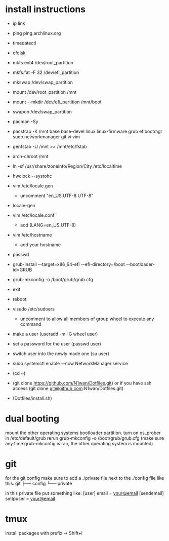 # install instructions

- ip link
- ping ping.archlinux.org
- timedatectl
- cfdisk
- mkfs.ext4 /dev/root_partition
- mkfs.fat -F 32 /dev/efi_partition
- mkswap /dev/swap_partition
- mount /dev/root_partition /mnt
- mount --mkdir /dev/efi_partition /mnt/boot
- swapon /dev/swap_partition
- pacman -Sy
- pacstrap -K /mnt base base-devel linux linux-firmware grub efibootmgr sudo networkmanager git vi vim
- genfstab -U /mnt >> /mnt/etc/fstab
- arch-chroot /mnt
- ln -sf /usr/share/zoneinfo/Region/City /etc/localtime
- hwclock --systohc
- vim /etc/locale.gen
    - uncomment "en_US.UTF-8 UTF-8"
- locale-gen
- vim /etc/locale.conf
    - add (LANG=en_US.UTF-8)
- vim /etc/hostname
    - add your hostname
- passwd
- grub-install --target=x86_64-efi --efi-directory=/boot --bootloader-id=GRUB
- grub-mkconfig -o /boot/grub/grub.cfg
- exit
- reboot

- visudo /etc/sudoers
    - uncomment to allow all members of group wheel to execute any command
- make a user (useradd -m -G wheel user)
- set a password for the user (passwd user)
- switch user into the newly made one (su user)
- sudo systemctl enable --now NetworkManager.service
- (cd ~)
- (git clone https://github.com/N1wan/Dotfiles.git) or if you have ssh access (git clone git@github.com:N1wan/Dotfiles.git)
- (Dotfiles/install.sh)

# dual booting
mount the other operating systems bootloader partition.
turn on os_prober in /etc/default/grub
rerun grub-mkconfig -o /boot/grub/grub.cfg
(make sure any time grub-mkconfig is ran, the other operating system is mounted)

# git

for the git config make sure to add a ./private file next to the ./config file like this:
git
├── config
└── private

in this private file put something like:
[user]
    email = <your@email>
[sendemail]
    smtpuser = <your@email>

# tmux

install packages with prefix -> Shift+i

